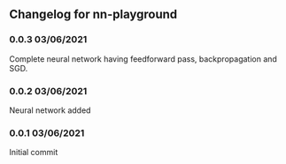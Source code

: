 ## Changelog for nn-playground

### 0.0.3 03/06/2021
Complete neural network having feedforward pass, backpropagation and SGD.

### 0.0.2 03/06/2021
Neural network added

### 0.0.1 03/06/2021
Initial commit